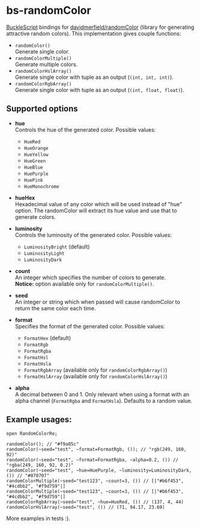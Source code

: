 # bs-randomColor
[BuckleScript](https://github.com/bloomberg/bucklescript)
bindings for [davidmerfield/randomColor](https://github.com/davidmerfield/randomColor/)
(library for generating attractive random colors). This implementation gives
couple functions:
- `randomColor()`<br />
Generate single color.
- `randomColorMultiple()`<br />
Generate multiple colors.
- `randomColorHslArray()`<br />
Generate single color with tuple as an output (`(int, int, int)`).
- `randomColorRgbArray()`<br />
Generate single color with tuple as an output (`(int, float, float)`).

## Supported options

- **hue**<br />
Controls the hue of the generated color. Possible values:
  - `HueRed`
  - `HueOrange`
  - `HueYellow`
  - `HueGreen`
  - `HueBlue`
  - `HuePurple`
  - `HuePink`
  - `HueMonochrome`
- **hueHex**<br />
Hexadecimal value of any color which will be used instead of "hue" option. The randomColor will extract its hue value and use that to generate colors.

- **luminosity**<br />
Controls the luminosity of the generated color. Possible values:
  - `LuminosityBright` (default)
  - `LuminosityLight`
  - `LuminosityDark`

- **count**<br />
An integer which specifies the number of colors to generate.<br />
**Notice:** option available only for `randomColorMultiple()`.

- **seed**<br />
An integer or string which when passed will cause randomColor to return the same color each time.

- **format**<br />
Specifies the format of the generated color. Possible values:
  - `FormatHex` (default)
  - `FormatRgb`
  - `FormatRgba`
  - `FormatHsl`
  - `FormatHsla`
  - `FormatRgbArray` (available only for `randomColorRgbArray()`)
  - `FormatHslArray` (available only for `randomColorHslArray()`)

- **alpha**<br />A decimal between 0 and 1. Only relevant when using a format with an alpha channel (`FormatRgba` and `FormatHsla`). Defaults to a random value.

## Example usages:

```reason
open RandomColorRe;

randomColor(); // "#f9a05c"
randomColor(~seed="test", ~format=FormatRgb, ()); // "rgb(249, 160, 92)"
randomColor(~seed="test", ~format=FormatRgba, ~alpha=0.2, ()) // "rgba(249, 160, 92, 0.2)"
randomColor(~seed="test", ~hue=HuePurple, ~luminosity=LuminosityDark, ()) // "#070707"
randomColorMultiple(~seed="test123", ~count=3, ()) // [|"#b6f453", "#4cdbb2", "#f9d759"|]
randomColorMultiple(~seed="test123", ~count=3, ()) // [|"#b6f453", "#4cdbb2", "#f9d759"|]
randomColorRgbArray(~seed="test", ~hue=HueRed, ()) // (137, 4, 44)
randomColorHslArray(~seed="test", ()) // (71, 94.17, 23.69)
```

More examples in tests :).